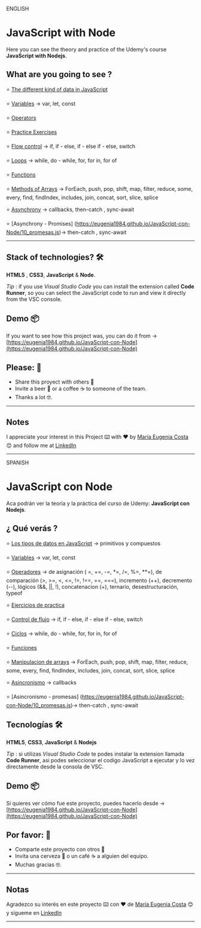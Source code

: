 ENGLISH

# JavaScript with Node

Here you can see the theory and practice of the Udemy's course **JavaScript with Nodejs**.

##  What are you going to see ?

:star: [The different kind of data in JavaScript](https://eugenia1984.github.io/JavaScript-con-Node/01_tipo_de_datos.js)


:star: [Variables](https://eugenia1984.github.io/JavaScript-con-Node/02_variables.js)  -> var, let, const

:star:  [Operators](https://eugenia1984.github.io/JavaScript-con-Node/03_operadores.js)


:star: [Practice Exercises](https://eugenia1984.github.io/JavaScript-con-Node/04_ejercicios_de_practica.js)

:star: [Flow control](https://eugenia1984.github.io/JavaScript-con-Node/05_control_de_flujo.js)  -> if, if - else, if - else if - else, switch

:star: [Loops](https://eugenia1984.github.io/JavaScript-con-Node/06_ciclos.js) -> while, do - while, for, for in, for of

:star: [Functions](https://eugenia1984.github.io/JavaScript-con-Node/07_funciones.js)

:star: [Methods of Arrays](https://eugenia1984.github.io/JavaScript-con-Node/08_manipulacion_arrays.js) -> ForEach, push, pop, shift, map, filter, reduce, some, every, find, findIndex, includes, join, concat, sort, slice, splice

:star: [Asynchrony](https://eugenia1984.github.io/JavaScript-con-Node/09_asincronismo.js) -> callbacks, then-catch , sync-await

:star: [Asynchrony - Promises] (https://eugenia1984.github.io/JavaScript-con-Node/10_promesas.js)-> then-catch , sync-await

---

## Stack of technologies?  🛠️

**HTML5** , **CSS3**, **JavaScript** & **Node**.

*Tip* : if you use *Visual Studio Code* you can install the extension called **Code Runner**, so you can select the JavaScript code to run and view it directly from the VSC console.

## Demo 📦

If you want to see how this project was, you can do it from ->   [https://eugenia1984.github.io/JavaScript-con-Node](https://eugenia1984.github.io/JavaScript-con-Node)
 


## Please: 🎁

* Share this proyect with others 📢
* Invite a beer 🍺 or a coffee ☕  to someone of the team. 
* Thanks a lot 🤓.


---

## Notes

I appreciate your interest in this Project ⌨️ with ❤️ by [María Eugenia Costa](https://github.com/eugenia1984) 😊 and follow me at [LinkedIn](http://www.linkedin.com/in/maríaeugeniacosta) 

---



SPANISH

# JavaScript con Node

Aca podrán ver la teoría y la práctica del curso de Udemy:  **JavaScript con Nodejs**.

##  ¿ Qué verás ?

:star:  [Los tipos de datos en JavaScript](https://eugenia1984.github.io/JavaScript-con-Node/01_tipo_de_datos.js) -> primitivos y compuestos

:star: [Variables](https://eugenia1984.github.io/JavaScript-con-Node/02_variables.js) -> var, let, const

:star:  [Operadores](https://eugenia1984.github.io/JavaScript-con-Node/03_operadores.js) -> de asignación ( =, +=, -=, *=, /=, %=, **=), de comparación (>, >=, <, <=, !=, !==, ==, ===), incremento (++), decremento (--), lógicos (&&, ||, !), concatenacion (+), ternario, desestructuración, typeof 

:star: [Ejercicios de practica](https://eugenia1984.github.io/JavaScript-con-Node/04_ejercicios_de_practica.js)

:star:  [Control de flujo](https://eugenia1984.github.io/JavaScript-con-Node/05_control_de_flujo.js) -> if, if - else, if - else if - else, switch

:star:  [Ciclos](https://eugenia1984.github.io/JavaScript-con-Node/06_ciclos.js) -> while, do - while, for, for in, for of

:star: [Funciones](https://eugenia1984.github.io/JavaScript-con-Node/07_funciones.js)

:star: [Manipulacion de arrays](https://eugenia1984.github.io/JavaScript-con-Node/08_manipulacion_arrays.js) -> ForEach, push, pop, shift, map, filter, reduce, some, every, find, findIndex, includes, join, concat, sort, slice, splice

:star: [Asincronismo](https://eugenia1984.github.io/JavaScript-con-Node/09_asincronismo.js) -> callbacks

:star: [Asincronismo - promesas] (https://eugenia1984.github.io/JavaScript-con-Node/10_promesas.js)-> then-catch , sync-await


## Tecnologías 🛠️

**HTML5**, **CSS3**,  **JavaScript** & **Nodejs**

*Tip* : si utilizas *Visual Studio Code* te podes instalar la extension llamada **Code Runner**, asi podes seleccionar el codigo JavaScript a ejecutar y lo vez directamente desde la consola de VSC.

## Demo 📦

Si quieres ver cómo fue este proyecto, puedes hacerlo desde -> [https://eugenia1984.github.io/JavaScript-con-Node](https://eugenia1984.github.io/JavaScript-con-Node)
 


## Por favor: 🎁

* Comparte este proyecto con otros 📢
* Invita una cerveza 🍺 o un café ☕ a alguien del equipo.
* Muchas gracias 🤓.

---

## Notas

Agradezco su interés en este proyecto ⌨️ con ❤️ de [María Eugenia Costa](https://github.com/eugenia1984) 😊 y sígueme en [LinkedIn](http://www.linkedin.com/in/maríaeugeniacosta)


---
